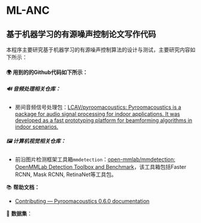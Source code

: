 # ML-ANC

## 基于机器学习的有源噪声控制论文写作代码

本程序主要研究基于机器学习的有源噪声控制算法的设计与测试，主要研究内容如下所示：




#### 🌍 **用到的的Github代码如下所示**：

##### 🔊 音频处理相关仓库：

- 房间音频信号处理包：[LCAV/pyroomacoustics: Pyroomacoustics is a package for audio signal processing for indoor applications. It was developed as a fast prototyping platform for beamforming algorithms in indoor scenarios.](https://github.com/LCAV/pyroomacoustics)

##### 🖼️ 计算机视觉相关仓库：

- 前沿图片检测框架工具箱`mmdetection`：[open-mmlab/mmdetection: OpenMMLab Detection Toolbox and Benchmark](https://github.com/open-mmlab/mmdetection)，该工具箱包括Faster RCNN, Mask RCNN, RetinaNet等工具包。

📚 **帮助文档：**
- [Contributing — Pyroomacoustics 0.6.0 documentation](https://pyroomacoustics.readthedocs.io/en/pypi-release/contributing.html)

🧰 **数据集**：
